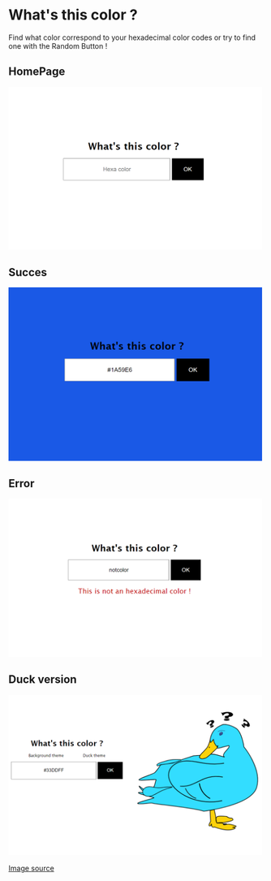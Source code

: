 # What's this color ?

Find what color correspond to your hexadecimal color codes or try to find one with the Random Button !

## HomePage

<img src="/docs/screenshot-home.png" alt="screenshot" style="width:500px;"/>

## Succes

<img src="/docs/screenshot-succes.png" alt="screenshot" style="width:500px;"/>

## Error
<img src="/docs/screenshot-error.png" alt="screenshot" style="width:500px;"/>

## Duck version 
<img src="/docs/screenshot-duck.png" alt="screenshot" style="width:500px;"/>

[Image source](https://freesvg.org/1539744338)